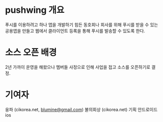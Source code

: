 # pushwing 개요
푸시를 이용하려고 하나 앱을 개발하기 힘든 동호회나 회사를 위해
푸시를 받을 수 있는 공용앱을 만들고 웹에서 클라이언트 등록을 통해
푸시를 발송할 수 있도록 한다.

# 소스 오픈 배경
2년 가까이 운영을 해왔으나 멤버들 사정으로 인해 사업을 접고
소스를 오픈하기로 결정.

# 기여자
웅파 (cikorea.net, blumine@gmail.com)
불의회상 (cikorea.net)
기획
안드로이드
ios
